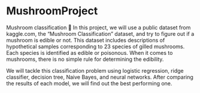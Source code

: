 # MushroomProject
Mushroom classification 🍄
In this project, we will use a public dataset from kaggle.com, the “Mushroom Classification” dataset, and try to figure out if a mushroom is edible or not. This dataset includes descriptions of hypothetical samples corresponding to 23 species of gilled mushrooms. Each species is identified as edible or poisonous. When it comes to mushrooms, there is no simple rule for determining the edibility.

We will tackle this classification problem using logistic regression, ridge classifier, decision tree, Naive Bayes, and neural networks. After comparing the results of each model, we will find out the best performing one.
